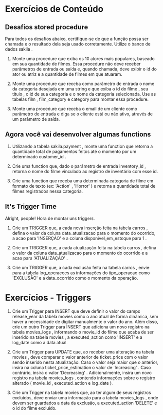 # Exercícios de Conteúdo

## Desafios stored procedure
 
Para todos os desafios abaixo, certifique-se de que a função possa ser chamada e o resultado dela seja usado corretamente. Utilize o banco de dados sakila .

1) Monte uma procedure que exiba os 10 atores mais populares, baseado em sua quantidade de filmes. Essa procedure não deve receber parâmetros de entrada ou saída e, quando chamada, deve exibir o id do ator ou atriz e a quantidade de filmes em que atuaram.

2) Monte uma procedure que receba como parâmetro de entrada o nome da categoria desejada em uma string e que exiba o id do filme , seu titulo , o id de sua categoria e o nome da categoria selecionada. Use as tabelas film , film_category e category para montar essa procedure.

3) Monte uma procedure que receba o email de um cliente como parâmetro de entrada e diga se o cliente está ou não ativo, através de um parâmetro de saída.

## Agora você vai desenvolver algumas functions
1) Utilizando a tabela sakila.payment , monte uma function que retorna a quantidade total de pagamentos feitos até o momento por um determinado customer_id . 

2) Crie uma function que, dado o parâmetro de entrada inventory_id , retorna o nome do filme vinculado ao registro de inventário com esse id. 

3) Crie uma function que receba uma determinada categoria de filme em formato de texto (ex: 'Action' , 'Horror' ) e retorna a quantidade total de filmes registrados nessa categoria. 

## It's Trigger Time
Alright, people! Hora de montar uns triggers. 

1) Crie um TRIGGER que, a cada nova inserção feita na tabela carros , defina o valor da coluna data_atualizacao para o momento do ocorrido, a acao para 'INSERÇÃO' e a coluna disponivel_em_estoque para 1 .

2) Crie um TRIGGER que, a cada atualização feita na tabela carros , defina o valor da coluna data_atualizacao para o momento do ocorrido e a acao para 'ATUALIZAÇÃO' .

3) Crie um TRIGGER que, a cada exclusão feita na tabela carros , envie para a tabela log_operacoes as informações do tipo_operacao como 'EXCLUSÃO' e a data_ocorrido como o momento da operação.


# Exercícios - Triggers

1)    Crie um Trigger para INSERT que deve definir o valor do campo release_year da tabela movies como o ano atual de forma dinâmica, sem haver a necessidade de digitar manualmente o valor do ano. Além disso, crie um outro Trigger para INSERT que adiciona um novo registro na tabela movies_logs , informando o movie_id do filme que acaba de ser inserido na tabela movies , a executed_action como 'INSERT' e a log_date como a data atual.

 2)    Crie um Trigger para UPDATE que, ao receber uma alteração na tabela movies , deve comparar o valor anterior de ticket_price com o valor sendo inserido nesta atualização. Caso o valor seja maior que o anterior, insira na coluna ticket_price_estimation o valor de 'Increasing' . Caso contrário, insira o valor 'Decreasing' . Adicionalmente, insira um novo registro na tabela movies_logs , contendo informações sobre o registro alterado ( movie_id , executed_action e log_date ).

3)    Crie um Trigger na tabela movies que, ao ter algum de seus registros excluídos, deve enviar uma informação para a tabela movies_logs , onde devem ser guardados a data da exclusão, a executed_action 'DELETE' e o id do filme excluído.
